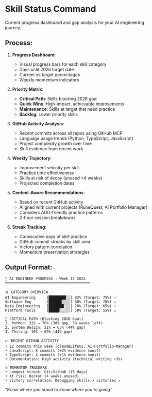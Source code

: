 # Skill Status Command

Current progress dashboard and gap analysis for your AI engineering journey.

## Process:

1. **Progress Dashboard**:
   - Visual progress bars for each skill category
   - Days until 2026 target date
   - Current vs target percentages
   - Weekly momentum indicators

2. **Priority Matrix**:
   - **Critical Path**: Skills blocking 2026 goal
   - **Quick Wins**: High-impact, achievable improvements  
   - **Maintenance**: Skills at target that need practice
   - **Backlog**: Lower priority skills

3. **GitHub Activity Analysis**:
   - Recent commits across all repos using GitHub MCP
   - Language usage trends (Python, TypeScript, JavaScript)
   - Project complexity growth over time
   - Skill evidence from recent work

4. **Weekly Trajectory**:
   - Improvement velocity per skill
   - Practice time effectiveness
   - Skills at risk of decay (unused >4 weeks)
   - Projected completion dates

5. **Context-Aware Recommendations**:
   - Based on recent GitHub activity
   - Aligned with current projects (RuneQuest, AI Portfolio Manager)
   - Considers ADD-friendly practice patterns
   - 2-hour session breakdowns

6. **Streak Tracking**:
   - Consecutive days of skill practice
   - GitHub commit streaks by skill area
   - Victory pattern correlation
   - Momentum preservation strategies

## Output Format:
```
🎯 AI ENGINEER PROGRESS - Week 35 2025
━━━━━━━━━━━━━━━━━━━━━━━━━━━━━━━━━━━━━━━

📊 CATEGORY OVERVIEW
AI Engineering     [████████░░] 82% (Target: 75%) ✅
Software Eng       [██████░░░░] 60% (Target: 70%) ⚠️  
Data Engineering   [███████░░░] 70% (Target: 65%) ✅
Platform Tools     [█████░░░░░] 50% (Target: 55%) ⚠️

🎯 CRITICAL PATH (Blocking 2026 Goal)
1. Python: 32% → 70% (38% gap, 38 weeks left)
2. System Design: 21% → 65% (44% gap)
3. Testing: 16% → 60% (44% gap)

📈 RECENT GITHUB ACTIVITY
• 12 commits this week (claudeLifeV2, AI-Portfolio-Manager)
• JavaScript: 8 commits (+2% evidence boost)
• TypeScript: 4 commits (+1% evidence boost)
• Documentation: High activity (technical writing +3%)

🔥 MOMENTUM TRACKERS
• Longest streak: Git/GitHub (15 days)
• At risk: Docker (4 weeks unused)
• Victory correlation: Debugging skills ↗️ victories ↗️
```

*"Know where you stand to know where you're going"*